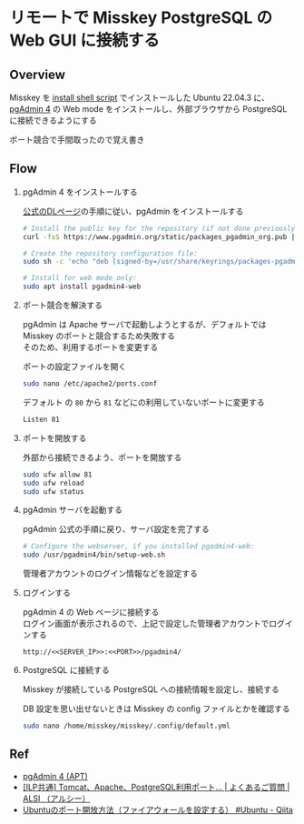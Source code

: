 # リモートで Misskey PostgreSQL の Web GUI に接続する

## Overview

Misskey を [install shell script](https://misskey-hub.net/docs/install/bash.html) でインストールした Ubuntu 22.04.3 に、\
[pgAdmin 4](https://www.pgadmin.org/) の Web mode をインストールし、外部ブラウザから PostgreSQL に接続できるようにする

ポート競合で手間取ったので覚え書き

## Flow

1. pgAdmin 4 をインストールする

   [公式のDLページ](https://www.pgadmin.org/download/pgadmin-4-apt/)の手順に従い、pgAdmin をインストールする

   ```bash
   # Install the public key for the repository (if not done previously):
   curl -fsS https://www.pgadmin.org/static/packages_pgadmin_org.pub | sudo gpg --dearmor -o /usr/share/keyrings/packages-pgadmin-org.gpg
   ```

   ```bash
   # Create the repository configuration file:
   sudo sh -c 'echo "deb [signed-by=/usr/share/keyrings/packages-pgadmin-org.gpg] https://ftp.postgresql.org/pub/pgadmin/pgadmin4/apt/$(lsb_release -cs) pgadmin4 main" > /etc/apt/sources.list.d/pgadmin4.list && apt update'
   ```

   ```bash
   # Install for web mode only:
   sudo apt install pgadmin4-web
   ```

2. ポート競合を解決する

   pgAdmin は Apache サーバで起動しようとするが、デフォルトでは Misskey のポートと競合するため失敗する\
   そのため、利用するポートを変更する

   ポートの設定ファイルを開く

   ```bash
   sudo nano /etc/apache2/ports.conf
   ```

   デフォルト の `80` から `81` などにの利用していないポートに変更する

   ```bash
   Listen 81
   ```

3. ポートを開放する

   外部から接続できるよう、ポートを開放する

   ```bash
   sudo ufw allow 81
   sudo ufw reload
   sudo ufw status
   ```

4. pgAdmin サーバを起動する

   pgAdmin 公式の手順に戻り、サーバ設定を完了する

   ```bash
   # Configure the webserver, if you installed pgadmin4-web:
   sudo /usr/pgadmin4/bin/setup-web.sh
   ```

   管理者アカウントのログイン情報などを設定する

5. ログインする

   pgAdmin 4 の Web ページに接続する\
   ログイン画面が表示されるので、上記で設定した管理者アカウントでログインする

   ```text
   http://<<SERVER_IP>>:<<PORT>>/pgadmin4/
   ```

6. PostgreSQL に接続する

   Misskey が接続している PostgreSQL への接続情報を設定し、接続する

   DB 設定を思い出せないときは Misskey の config ファイルとかを確認する

   ```bash
   sudo nano /home/misskey/misskey/.config/default.yml
   ```

## Ref

- [pgAdmin 4 (APT)](https://www.pgadmin.org/download/pgadmin-4-apt/)
- [[ILP共通] Tomcat、Apache、PostgreSQL利用ポート... | よくあるご質問 | ALSI （アルシー）](https://alsifaq.dga.jp/faq_detail.html?id=3645)
- [Ubuntuのポート開放方法（ファイアウォールを設定する） #Ubuntu - Qiita](https://qiita.com/siida36/items/be21d361cf80d664859c)
